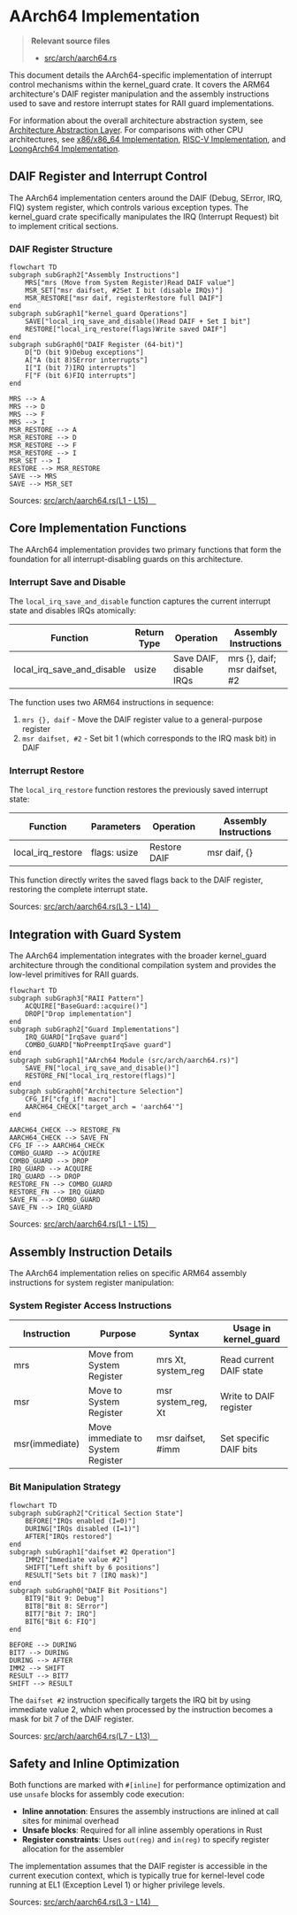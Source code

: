 # AArch64 Implementation

> **Relevant source files**
> * [src/arch/aarch64.rs](https://github.com/arceos-org/kernel_guard/blob/f1a9da26/src/arch/aarch64.rs)

This document details the AArch64-specific implementation of interrupt control mechanisms within the kernel_guard crate. It covers the ARM64 architecture's DAIF register manipulation and the assembly instructions used to save and restore interrupt states for RAII guard implementations.

For information about the overall architecture abstraction system, see [Architecture Abstraction Layer](/arceos-org/kernel_guard/3.1-architecture-abstraction-layer). For comparisons with other CPU architectures, see [x86/x86_64 Implementation](/arceos-org/kernel_guard/3.2-x86x86_64-implementation), [RISC-V Implementation](/arceos-org/kernel_guard/3.3-risc-v-implementation), and [LoongArch64 Implementation](/arceos-org/kernel_guard/3.5-loongarch64-implementation).

## DAIF Register and Interrupt Control

The AArch64 implementation centers around the DAIF (Debug, SError, IRQ, FIQ) system register, which controls various exception types. The kernel_guard crate specifically manipulates the IRQ (Interrupt Request) bit to implement critical sections.

### DAIF Register Structure

```mermaid
flowchart TD
subgraph subGraph2["Assembly Instructions"]
    MRS["mrs (Move from System Register)Read DAIF value"]
    MSR_SET["msr daifset, #2Set I bit (disable IRQs)"]
    MSR_RESTORE["msr daif, registerRestore full DAIF"]
end
subgraph subGraph1["kernel_guard Operations"]
    SAVE["local_irq_save_and_disable()Read DAIF + Set I bit"]
    RESTORE["local_irq_restore(flags)Write saved DAIF"]
end
subgraph subGraph0["DAIF Register (64-bit)"]
    D["D (bit 9)Debug exceptions"]
    A["A (bit 8)SError interrupts"]
    I["I (bit 7)IRQ interrupts"]
    F["F (bit 6)FIQ interrupts"]
end

MRS --> A
MRS --> D
MRS --> F
MRS --> I
MSR_RESTORE --> A
MSR_RESTORE --> D
MSR_RESTORE --> F
MSR_RESTORE --> I
MSR_SET --> I
RESTORE --> MSR_RESTORE
SAVE --> MRS
SAVE --> MSR_SET
```

Sources: [src/arch/aarch64.rs(L1 - L15)&emsp;](https://github.com/arceos-org/kernel_guard/blob/f1a9da26/src/arch/aarch64.rs#L1-L15)

## Core Implementation Functions

The AArch64 implementation provides two primary functions that form the foundation for all interrupt-disabling guards on this architecture.

### Interrupt Save and Disable

The `local_irq_save_and_disable` function captures the current interrupt state and disables IRQs atomically:

|Function|Return Type|Operation|Assembly Instructions|
| --- | --- | --- | --- |
|local_irq_save_and_disable|usize|Save DAIF, disable IRQs|mrs {}, daif; msr daifset, #2|

The function uses two ARM64 instructions in sequence:

1. `mrs {}, daif` - Move the DAIF register value to a general-purpose register
2. `msr daifset, #2` - Set bit 1 (which corresponds to the IRQ mask bit) in DAIF

### Interrupt Restore

The `local_irq_restore` function restores the previously saved interrupt state:

|Function|Parameters|Operation|Assembly Instructions|
| --- | --- | --- | --- |
|local_irq_restore|flags: usize|Restore DAIF|msr daif, {}|

This function directly writes the saved flags back to the DAIF register, restoring the complete interrupt state.

Sources: [src/arch/aarch64.rs(L3 - L14)&emsp;](https://github.com/arceos-org/kernel_guard/blob/f1a9da26/src/arch/aarch64.rs#L3-L14)

## Integration with Guard System

The AArch64 implementation integrates with the broader kernel_guard architecture through the conditional compilation system and provides the low-level primitives for RAII guards.

```mermaid
flowchart TD
subgraph subGraph3["RAII Pattern"]
    ACQUIRE["BaseGuard::acquire()"]
    DROP["Drop implementation"]
end
subgraph subGraph2["Guard Implementations"]
    IRQ_GUARD["IrqSave guard"]
    COMBO_GUARD["NoPreemptIrqSave guard"]
end
subgraph subGraph1["AArch64 Module (src/arch/aarch64.rs)"]
    SAVE_FN["local_irq_save_and_disable()"]
    RESTORE_FN["local_irq_restore(flags)"]
end
subgraph subGraph0["Architecture Selection"]
    CFG_IF["cfg_if! macro"]
    AARCH64_CHECK["target_arch = 'aarch64'"]
end

AARCH64_CHECK --> RESTORE_FN
AARCH64_CHECK --> SAVE_FN
CFG_IF --> AARCH64_CHECK
COMBO_GUARD --> ACQUIRE
COMBO_GUARD --> DROP
IRQ_GUARD --> ACQUIRE
IRQ_GUARD --> DROP
RESTORE_FN --> COMBO_GUARD
RESTORE_FN --> IRQ_GUARD
SAVE_FN --> COMBO_GUARD
SAVE_FN --> IRQ_GUARD
```

Sources: [src/arch/aarch64.rs(L1 - L15)&emsp;](https://github.com/arceos-org/kernel_guard/blob/f1a9da26/src/arch/aarch64.rs#L1-L15)

## Assembly Instruction Details

The AArch64 implementation relies on specific ARM64 assembly instructions for system register manipulation:

### System Register Access Instructions

|Instruction|Purpose|Syntax|Usage in kernel_guard|
| --- | --- | --- | --- |
|mrs|Move from System Register|mrs Xt, system_reg|Read current DAIF state|
|msr|Move to System Register|msr system_reg, Xt|Write to DAIF register|
|msr(immediate)|Move immediate to System Register|msr daifset, #imm|Set specific DAIF bits|

### Bit Manipulation Strategy

```mermaid
flowchart TD
subgraph subGraph2["Critical Section State"]
    BEFORE["IRQs enabled (I=0)"]
    DURING["IRQs disabled (I=1)"]
    AFTER["IRQs restored"]
end
subgraph subGraph1["daifset #2 Operation"]
    IMM2["Immediate value #2"]
    SHIFT["Left shift by 6 positions"]
    RESULT["Sets bit 7 (IRQ mask)"]
end
subgraph subGraph0["DAIF Bit Positions"]
    BIT9["Bit 9: Debug"]
    BIT8["Bit 8: SError"]
    BIT7["Bit 7: IRQ"]
    BIT6["Bit 6: FIQ"]
end

BEFORE --> DURING
BIT7 --> DURING
DURING --> AFTER
IMM2 --> SHIFT
RESULT --> BIT7
SHIFT --> RESULT
```

The `daifset #2` instruction specifically targets the IRQ bit by using immediate value 2, which when processed by the instruction becomes a mask for bit 7 of the DAIF register.

Sources: [src/arch/aarch64.rs(L7 - L13)&emsp;](https://github.com/arceos-org/kernel_guard/blob/f1a9da26/src/arch/aarch64.rs#L7-L13)

## Safety and Inline Optimization

Both functions are marked with `#[inline]` for performance optimization and use `unsafe` blocks for assembly code execution:

* **Inline annotation**: Ensures the assembly instructions are inlined at call sites for minimal overhead
* **Unsafe blocks**: Required for all inline assembly operations in Rust
* **Register constraints**: Uses `out(reg)` and `in(reg)` to specify register allocation for the assembler

The implementation assumes that the DAIF register is accessible in the current execution context, which is typically true for kernel-level code running at EL1 (Exception Level 1) or higher privilege levels.

Sources: [src/arch/aarch64.rs(L3 - L14)&emsp;](https://github.com/arceos-org/kernel_guard/blob/f1a9da26/src/arch/aarch64.rs#L3-L14)